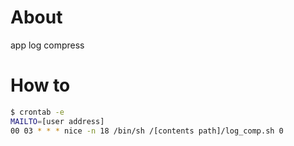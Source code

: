 # About

app log compress

# How to

```bash
$ crontab -e
MAILTO=[user address]
00 03 * * * nice -n 18 /bin/sh /[contents path]/log_comp.sh 0
```
